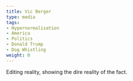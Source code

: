 ```yaml
---
title: Vic Berger
type: media
tags:
- Hypernormalisation
- America
- Politics
- Donald Trump
- Dog Whistling
weight: 0
---
```


Editing reality, showing the dire reality of the fact.
